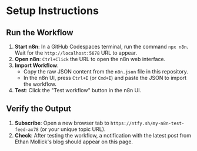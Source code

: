 # Setup Instructions

## Run the Workflow

1.  **Start n8n**: In a GitHub Codespaces terminal, run the command `npx n8n`. Wait for the `http://localhost:5678` URL to appear.
2.  **Open n8n**: `Ctrl+Click` the URL to open the n8n web interface.
3.  **Import Workflow**:
    *   Copy the raw JSON content from the `n8n.json` file in this repository.
    *   In the n8n UI, press `Ctrl+I` (or `Cmd+I`) and paste the JSON to import the workflow.
4.  **Test**: Click the "Test workflow" button in the n8n UI.

## Verify the Output

1.  **Subscribe**: Open a new browser tab to `https://ntfy.sh/my-n8n-test-feed-ax78` (or your unique topic URL).
2.  **Check**: After testing the workflow, a notification with the latest post from Ethan Mollick's blog should appear on this page.
